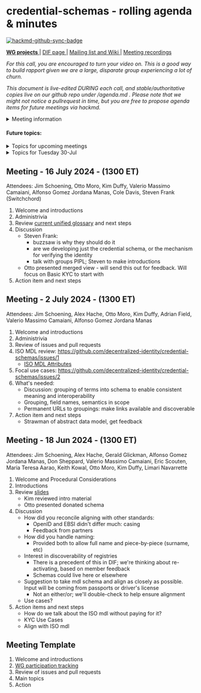 # credential-schemas - rolling agenda & minutes

[![hackmd-github-sync-badge](https://hackmd.io/fcNWJ_efTWaYZGpWXxeZxA/badge)](https://hackmd.io/fcNWJ_efTWaYZGpWXxeZxA)

[**WG projects** ](https://github.com/decentralized-identity?q=wg-cc&type=&language=) | [ DIF page ](https://identity.foundation/working-groups/claims-credentials.html) | [Mailing list and Wiki ](https://lists.identity.foundation/g/cc-wg) | [Meeting recordings](https://docs.google.com/spreadsheets/d/1wgccmMvIImx30qVE9GhRKWWv3vmL2ZyUauuKx3IfRmA/edit#gid=1252135265)

_For this call, you are encouraged to turn your video on. This is a good way to build rapport given we are a large, disparate group experiencing a lot of churn._

_This document is live-edited DURING each call, and stable/authoritative copies live on our github repo under /agenda.md .
Please note that we might not notice a pullrequest in time, but you are free to propose agenda items for future meetings via hackmd._

<details>
<summary> Meeting information </summary>

- Before you contribute - [**join DIF**](https://identity.foundation/join) and [sign the WG charter](https://bit.ly/DIF-WG-select1) (both are required!)
- Time: TODO
- [Calendar entry](https://calendar.google.com/event?action=TEMPLATE&tmeid=NnBnMW43NmRib3YwNDI3dXA5ZW8xOHVlbjZfMjAyMDExMDNUMjAwMDAwWiBkZWNlbnRyYWxpemVkLmlkZW50aXR5QG0&tmsrc=decentralized.identity%40gmail.com&scp=ALL)
- [Zoom room]()
</details>

#### Future topics:

<details>
<summary> Topics for upcoming meetings</summary>

- topic 1 (to be discussed on this date)
- topic 2 (to be discussed on this date)
- topic n. (tbd)

</details>


<details>
<summary> Topics for Tuesday 30-Jul </summary>

- Quick review of "basic kyc schema" feedback received so far (10 mins)
- Demo of Proposed Veramo Plugin for Schema Selector (Jim S). (20 mins)
- Discussion around credential schema submission / discovery platform (topic suggested by Filippos Lymperopoulos and Crossmint team) (20 mins)

</details>


## Meeting - 16 July 2024 - (1300 ET)

Attendees: Jim Schoening, Otto Moro, Kim Duffy, Valerio Massimo Camaiani, Alfonso Gomez Jordana Manas, Cole Davis, Steven Frank (Switchchord)

1. Welcome and introductions
2. Administrivia
3. Review [current unified glossary](https://docs.google.com/spreadsheets/d/12B6oXYOfOB8ocyZvsehDIT4D5ZjMNn9z/edit?gid=1811559849#gid=1811559849) and next steps
4. Discussion
    - Steven Frank:
       - buzzsaw is why they should do it
       - are we developing just the credential schema, or the mechanism for verifying the identity
       - talk with groups PIPL; Steven to make introductions
     - Otto presented merged view - will send this out for feedback. Will focus on Basic KYC to start with 
4. Action item and next steps

## Meeting - 2 July 2024 - (1300 ET)

Attendees: Jim Schoening, Alex Hache, Otto Moro, Kim Duffy, Adrian Field, Valerio Massimo Camaiani, Alfonso Gomez Jordana Manas

1. Welcome and introductions
2. Administrivia
3. Review of issues and pull requests
4. ISO MDL review: https://github.com/decentralized-identity/credential-schemas/issues/1
     - [ISO MDL Attributes](https://docs.google.com/spreadsheets/d/1kn9jvb91wd_-xA_3ale3M6Lwn-OM6qem/edit?usp=sharing&ouid=116182654223161791531&rtpof=true&sd=true)
5. Focal use cases: https://github.com/decentralized-identity/credential-schemas/issues/2
6. What's needed:
    - Discussion: grouping of terms into schema to enable consistent meaning and interoperability
    - Grouping, field names, semantics in scope
    - Permanent URLs to groupings: make links available and discoverable
7. Action item and next steps
    - Strawman of abstract data model, get feedback

## Meeting - 18 Jun 2024 - (1300 ET)

Attendees: Jim Schoening, Alex Hache, Gerald Glickman, Alfonso Gomez Jordana Manas, Don Sheppard, Valerio Massimo Camaiani, Eric Scouten, Maria Teresa Aarao, Keith Kowal, Otto Moro, Kim Duffy, Limari Navarrette 

1. Welcome and Procedural Considerations
2. Introductions
3. Review [slides](https://docs.google.com/presentation/d/1QsViPPwtKhFFH6d9kdHiAkSnxJnqK1GV5f_ln3SgNnE/edit#slide=id.p1)
    - Kim reviewed intro material
    - Otto presented donated schema
4. Discussion
    - How did you reconcile aligning with other standards:
        - OpenID and EBSI didn't differ much: casing
        - Feedback from partners
    - How did you handle naming:
        - Provided both to allow full name and piece-by-piece (surname, etc)
    - Interest in discoverability of registries
        - There is a precedent of this in DIF; we're thinking about re-activating, based on member feedback
        - Schemas could live here or elsewhere
    - Suggestion to take mdl schema and align as closely as possible. Input will be coming from passports or driver's license
        - Not an either/or; we'll double-check to help ensure alignment
    - Use cases?
5. Action items and next steps
    - How do we talk about the ISO mdl without paying for it?
    - KYC Use Cases
    - Align with ISO mdl

## Meeting Template

1. Welcome and introductions
2. [WG participation tracking](https://docs.google.com/spreadsheets/d/12hFa574v5PRrKfzIKMgDTjxuU6lvtBhrmLspfKkN4oE/edit#gid=0)
3. Review of issues and pull requests
4. Main topics
5. Action
